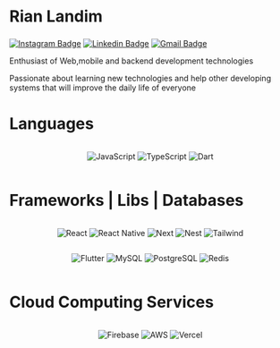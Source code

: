###

# Rian Landim

###

[![Instagram Badge](https://img.shields.io/badge/-@rianlandim-00875f?style=flat-square&labelColor=00875f&logo=instagram&logoColor=white&link=https://www.instagram.com/rianlandim/)](https://www.instagram.com/rianlandim/)
[![Linkedin Badge](https://img.shields.io/badge/-Rian%20Landim-00875f?style=flat-square&logo=Linkedin&logoColor=white&link=https://www.linkedin.com/in/rian-landim/)](https://www.linkedin.com/in/rian-landim/)
[![Gmail Badge](https://img.shields.io/badge/-rianlandim.dev@gmail.com-00875f?style=flat-square&logo=Gmail&logoColor=white&link=mailto:rianlandim.dev@gmail.com)](mailto:rianlandim.dev@gmail.com)

Enthusiast of Web,mobile and backend development technologies

Passionate about learning new technologies and help other developing systems that will improve the daily life of everyone

###

# Languages

<div style="display: flex; flex-direction: row;align-items: center; justify-content: space-evenly">

![JavaScript](https://img.shields.io/badge/JavaScript-F7DF1E?style=for-the-badge&logo=javascript&logoColor=black) ![TypeScript](https://img.shields.io/badge/TypeScript-007ACC?style=for-the-badge&logo=typescript&logoColor=white) ![Dart](https://img.shields.io/badge/Dart-0175C2?style=for-the-badge&logo=dart&logoColor=white)

</div>

###

###

# Frameworks | Libs | Databases

<div style="display: flex; flex-direction: row; align-items: center; justify-content: space-evenly">

![React](https://img.shields.io/badge/React-20232A?style=for-the-badge&logo=react&logoColor=61DAFB) ![React Native](https://img.shields.io/badge/React_Native-20232A?style=for-the-badge&logo=react&logoColor=61DAFB) ![Next](https://img.shields.io/badge/Next-black?style=for-the-badge&logo=next.js&logoColor=white) ![Nest](https://img.shields.io/badge/nestjs-%23E0234E.svg?style=for-the-badge&logo=nestjs&logoColor=white) ![Tailwind](https://img.shields.io/badge/tailwindcss-%2338B2AC.svg?style=for-the-badge&logo=tailwind-css&logoColor=white)

</div>

<div style="display: flex; flex-direction: row;align-items: center; justify-content: space-evenly">

![Flutter](https://img.shields.io/badge/Flutter-02569B?style=for-the-badge&logo=flutter&logoColor=white) ![MySQL](https://img.shields.io/badge/MySQL-00000F?style=for-the-badge&logo=mysql&logoColor=white) ![PostgreSQL](https://img.shields.io/badge/PostgreSQL-000?style=for-the-badge&logo=postgresql) ![Redis](https://img.shields.io/badge/redis-%23DD0031.svg?style=for-the-badge&logo=redis&logoColor=white)

</div>

###

###

# Cloud Computing Services

<div style="display: flex; flex-direction: row;align-items: center; justify-content: space-evenly">

![Firebase](https://img.shields.io/badge/firebase-000?style=for-the-badge&logo=firebase&logoColor=ffca28) ![AWS](https://img.shields.io/badge/AWS-000.svg?style=for-the-badge&logo=amazon-aws&logoColor=white) ![Vercel](https://img.shields.io/badge/vercel-%23000000.svg?style=for-the-badge&logo=vercel&logoColor=white)

</div>

###
